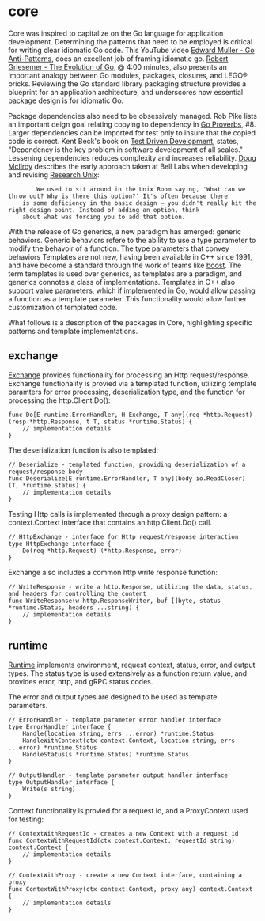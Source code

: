 # core

Core was inspired to capitalize on the Go language for application development. Determining the patterns that need to be employed is critical for writing clear idiomatic Go code. This YouTube video [Edward Muller - Go Anti-Patterns][emuller], does an excellent job of framing idiomatic go. 
[Robert Griesemer - The Evolution of Go][rgriesemer], @ 4:00 minutes, also presents an important analogy between Go modules, packages, closures, and LEGO® bricks. Reviewing the Go standard library packaging structure provides a blueprint for an application architecture, and underscores how essential package design is for idiomatic Go. 

Package dependencies also need to be obsessively managed. Rob Pike lists an important deign goal relating copying to dependency in [Go Proverbs][rpike], #8. Larger dependencies can be imported for test only to insure that the copied code is correct. Kent Beck's book on [Test Driven Development][kbeck], states, "Dependency is the key problem in software development of all scales." Lessening dependencies reduces complexity and increases reliability. [Doug McIlroy][dmcilroy] describes the early approach taken at Bell Labs when developing and revising [Research Unix][runix]: 

            We used to sit around in the Unix Room saying, 'What can we throw out? Why is there this option?' It's often because there 
	    is some deficiency in the basic design — you didn't really hit the right design point. Instead of adding an option, think 
	    about what was forcing you to add that option.

With the release of Go generics, a new paradigm has emerged: generic behaviors. Generic behaviors refere to the ability to use a type parameter to modify the behavoir of a function. The type parameters that convey behaviors Templates are not new, having been available in  C++ since 1991, and have become a standard through the work of teams like [boost][boost]. The term templates is used over generics, as templates are a paradigm, and generics connotes a class of implementations. Templates in C++ also support value parameters, which if implemented in Go, would allow passing a function as a template parameter. This functionality would allow further customization of templated code.

What follows is a description of the packages in Core, highlighting specific patterns and template implementations.  



## exchange
[Exchange][exchangepkg] provides functionality for processing an Http request/response. Exchange functionality is provied via a templated function, utilizing
template paramters for error processing, deserialization type, and the function for processing the http.Client.Do():

~~~
func Do[E runtime.ErrorHandler, H Exchange, T any](req *http.Request) (resp *http.Response, t T, status *runtime.Status) {
    // implementation details
}
~~~

The deserialization function is also templated:

~~~
// Deserialize - templated function, providing deserialization of a request/response body
func Deserialize[E runtime.ErrorHandler, T any](body io.ReadCloser) (T, *runtime.Status) {
    // implementation details
}
~~~

Testing Http calls is implemented through a proxy design pattern: a context.Context interface that contains an http.Client.Do() call.

~~~
// HttpExchange - interface for Http request/response interaction
type HttpExchange interface {
	Do(req *http.Request) (*http.Response, error)
}
~~~

Exchange also includes a common http write response function:

~~~
// WriteResponse - write a http.Response, utilizing the data, status, and headers for controlling the content
func WriteResponse(w http.ResponseWriter, buf []byte, status *runtime.Status, headers ...string) {
    // implementation details
}
~~~

## runtime
[Runtime][runtimepkg] implements environment, request context, status, error, and output types. The status type is used extensively as a function return value, and provides error, http, and gRPC status codes. 

The error and output types are designed to be used as template parameters.

~~~
// ErrorHandler - template parameter error handler interface
type ErrorHandler interface {
	Handle(location string, errs ...error) *runtime.Status
	HandleWithContext(ctx context.Context, location string, errs ...error) *runtime.Status
	HandleStatus(s *runtime.Status) *runtime.Status
}

// OutputHandler - template parameter output handler interface
type OutputHandler interface {
	Write(s string)
}
~~~

Context functionality is provied for a request Id, and a ProxyContext used for testing:

~~~
// ContextWithRequestId - creates a new Context with a request id
func ContextWithRequestId(ctx context.Context, requestId string) context.Context {
    // implementation details
}

// ContextWithProxy - create a new Context interface, containing a proxy
func ContextWithProxy(ctx context.Context, proxy any) context.Context {
    // implementation details
}
~~~

[emuller]: <https://www.youtube.com/watch?v=ltqV6pDKZD8>
[rgriesemer]: <https://www.youtube.com/watch?v=0ReKdcpNyQg>
[rpike]:  <https://go-proverbs.github.io/>
[kbeck]: <https://www.oreilly.com/library/view/test-driven-development/0321146530/>
[dmcilroy]: <https://en.wikipedia.org/wiki/Unix_philosophy>
[runix]: <https://en.wikipedia.org/wiki/Research_Unix>
[tutorialspoint]: <https://www.tutorialspoint.com/cplusplus/cpp_templates.htm>
[boost]: <https://www.boost.org/>
[exchangepkg]: <https://pkg.go.dev/github.com/gotemplates/core/exchange>
[runtimepkg]: <https://pkg.go.dev/github.com/gotemplates/core/runtime>


